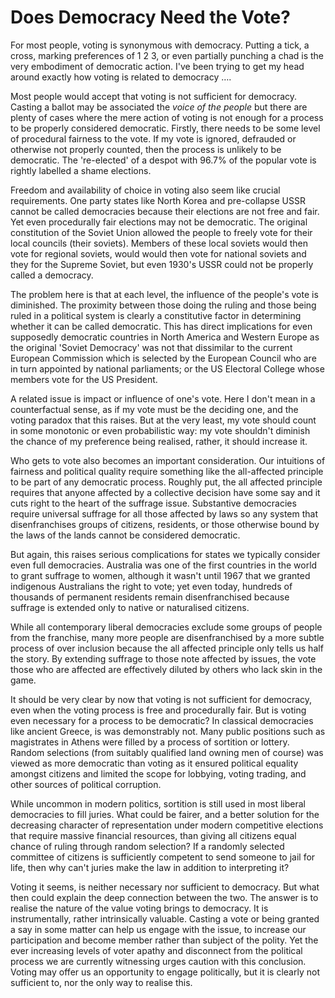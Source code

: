 Does Democracy Need the Vote?
=============================

For most people, voting is synonymous with democracy. Putting a tick, a cross, marking preferences of 1 2 3, or even partially punching a chad is the very embodiment of democratic action.  I've been trying to get my head around exactly how voting is related to democracy ….

Most people would accept that voting is not sufficient for democracy.  Casting a ballot may be associated the *voice of the people* but there are plenty of cases where the mere action of voting is not enough for a process to be properly considered democratic.  Firstly, there needs to be some level of procedural fairness to the vote.  If my vote is ignored, defrauded or otherwise not properly counted, then the process is unlikely to be democratic.  The 're-elected' of a despot  with 96.7% of the popular vote is rightly labelled a shame elections.

Freedom and availability of choice in voting also seem like crucial requirements.  One party states like North Korea and pre-collapse USSR cannot be called democracies because their elections are not free and fair.  Yet even procedurally fair elections may not be democratic.  The original constitution of the Soviet Union allowed the people to freely vote for their local councils (their soviets).  Members of these local soviets would then vote for regional soviets, would would then vote for national soviets and they for the Supreme Soviet, but even 1930's USSR could not be properly called a democracy.

The problem here is that at each level, the influence of the people's vote is diminished.  The  proximity between those doing the ruling and those being ruled in a political system is clearly a constitutive factor in determining whether it can be called democratic.  This has direct implications for even supposedly democratic countries in North America and Western Europe as the original 'Soviet Democracy' was not that dissimilar to the current European Commission which is selected by the European Council who are in turn appointed by national parliaments; or the US Electoral College whose members vote for the US President.

A related issue is impact or influence of one's vote.  Here I don't mean in a counterfactual sense, as if my vote must be the deciding one, and the voting paradox that this raises.  But at the very least, my vote should count in some monotonic or even probabilistic way: my vote shouldn't diminish the chance of my preference being realised, rather, it should increase it.  

Who gets to vote also becomes an important consideration.  Our intuitions of fairness and political quality require something like the all-affected principle to be part of any democratic process.  Roughly put, the all affected principle requires that anyone affected by a collective decision have some say and it cuts right to the heart of the suffrage issue.  Substantive democracies require universal suffrage for all those affected by laws so any system that disenfranchises groups of citizens, residents, or those otherwise bound by the laws of the lands cannot be considered democratic.

But again, this raises serious complications for states we typically consider even full democracies.  Australia was one of the first countries in the world to grant suffrage to women, although it wasn't until 1967 that we granted indigenous Australians the right to vote; yet even today, hundreds of thousands of permanent residents remain disenfranchised because suffrage is extended only to native or naturalised citizens.

While all contemporary liberal democracies exclude some groups of people from the franchise, many more people are disenfranchised by a more subtle process of over inclusion because the all affected principle only tells us half the story.  By extending suffrage to those note affected by issues, the vote those who are affected are effectively diluted by others who lack skin in the game.

It should be very clear by now that voting is not sufficient for democracy, even when the voting process is free and procedurally fair.  But is voting even necessary for a process to be democratic?  In classical democracies like ancient Greece, is was demonstrably not.  Many public positions such as magistrates in Athens were filled by a process of sortition or lottery. Random selections (from suitably qualified land owning men of course) was viewed as more democratic than voting as it ensured political equality amongst citizens and limited the scope for lobbying, voting trading, and other sources of political corruption.

While uncommon in modern politics, sortition is still used in most liberal democracies to fill juries.  What could be fairer, and a better solution for the decreasing character of representation under modern competitive elections that require massive financial resources, than giving all citizens equal chance of ruling through random selection?  If a randomly selected committee of citizens is sufficiently competent to send someone to jail for life, then why can't juries make the law in addition to interpreting it?

Voting it seems, is neither necessary nor sufficient to democracy.  But what then could explain the deep connection between the two.  The answer is to realise the nature of the value voting brings to democracy.  It is instrumentally, rather intrinsically valuable.  Casting a vote or being granted a say in some matter can help us engage with the issue, to increase our participation and become member rather than subject of the polity.  Yet the ever increasing levels of voter apathy and disconnect from the political process we are currently witnessing urges caution with this conclusion.  Voting may offer us an opportunity to engage politically, but it is clearly not sufficient to, nor the only way to realise this.